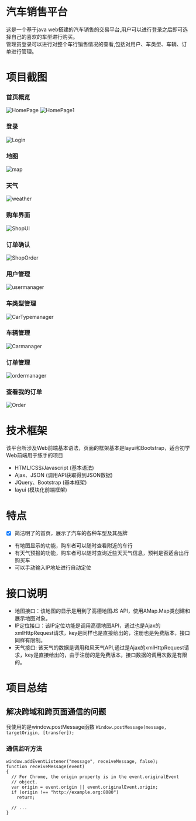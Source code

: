 # 汽车销售平台
这是一个基于java web搭建的汽车销售的交易平台,用户可以进行登录之后即可选择自己的喜欢的车型进行购买。        
管理员登录可以进行对整个车行销售情况的查看,包括对用户、车类型、车辆、订单进行管理。   
# 项目截图
### 首页概览
![HomePage](http://pdi3m4use.bkt.clouddn.com/Home1png.png)
![HomePage1](http://pdi3m4use.bkt.clouddn.com/listcar.png)
### 登录
![Login](http://pdi3m4use.bkt.clouddn.com/Login.png)
### 地图
![map](http://pdi3m4use.bkt.clouddn.com/map.png)
### 天气
![weather](http://pdi3m4use.bkt.clouddn.com/CarSystemWeather.png)
### 购车界面
![ShopUI](http://pdi3m4use.bkt.clouddn.com/ShopUI.png)
### 订单确认
![ShopOrder](http://pdi3m4use.bkt.clouddn.com/ShopOrder.png)
### 用户管理
![usermanager](http://pdi3m4use.bkt.clouddn.com/UserManager.png)
### 车类型管理
![CarTypemanager](http://pdi3m4use.bkt.clouddn.com/CayType.png)
### 车辆管理
![Carmanager](http://pdi3m4use.bkt.clouddn.com/CarManager.png)
### 订单管理
![ordermanager](http://pdi3m4use.bkt.clouddn.com/ordermanager.png)
### 查看我的订单
![Order](http://pdi3m4use.bkt.clouddn.com/Order.png)
# 技术框架
该平台所涉及Web前端基本语法，页面的框架基本是layui和Bootstrap，适合初学Web前端用于练手的项目
* HTML/CSS/Javascript (基本语法)
* Ajax、JSON (调用API获取得到JSON数据)
* JQuery、Bootstrap (基本框架)
* layui (模块化前端框架)
# 特点
- [x] 简洁明了的首页，展示了汽车的各种车型及其品牌
* 有地图显示的功能，购车者可以随时查看附近的车行
* 有天气预报的功能，购车者可以随时查询近些天天气信息，预判是否适合出行购买车
* 可以手动输入IP地址进行自动定位
# 接口说明
* 地图接口：该地图的显示是用到了高德地图JS API，使用AMap.Map类创建和展示地图对象。
* IP定位接口：该IP定位功能是调用高德地图API，通过也是Ajax的xmlHttpRequest请求，key是同样也是直接给出的，注册也是免费版本，接口同样有限制。
* 天气接口:  该天气的数据是调用和风天气API,通过是Ajax的xmlHttpRequest请求，key是直接给出的，由于注册的是免费版本，接口数据的调用次数是有限的。
# 项目总结
## 解决跨域和跨页面通信的问题
我使用的是window.postMessage函数
`Window.postMessage(message, targetOrigin, [transfer]);`
### 通信监听方法
```
window.addEventListener("message", receiveMessage, false);
function receiveMessage(event)
{
  // For Chrome, the origin property is in the event.originalEvent
  // object.
  var origin = event.origin || event.originalEvent.origin; 
  if (origin !== "http://example.org:8080")
    return;

  // ...
}
```

